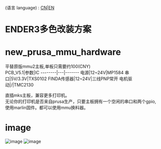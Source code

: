 (语言 language) : [CN](https://github.com/fBn0523/new_prusa_mmu_control_board/blob/main/README.md)|[EN](https://github.com/fBn0523/new_prusa_mmu_control_board/blob/main/README_EN.md)

# ENDER3多色改装方案
# new_prusa_mmu_hardware
平替原版mmu2主板,单板只需要约100(CNY)\
  PCB_V5.1|参数|IC
  --------|---|-------
  电源|12~24V|MP1584
  串口|5V/3.3V|TXS0102
  FINDA传感器|12~24V|三线PNP常开
电机驱动|/|TMC2130

直插mks主板，兼容更多打印机。\
无论你的打印机是否来自prusa生产，只要主板拥有一个空闲的串口和两个gpio,使用marlin固件。都可以使用mmu换料器。
# image
![image](https://github.com/fBn0523/new_prusa_mmu_hardware/blob/main/images/board3.JPG)
![image](https://github.com/fBn0523/new_prusa_mmu_hardware/blob/main/images/img3.jpg)


 
